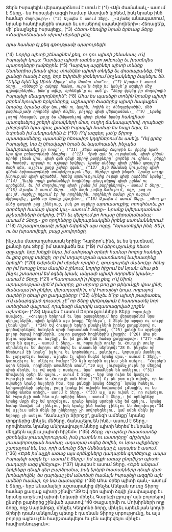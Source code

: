 
Տերն Իսրայելին վերադարձնում է տուն է
(^1) «Այն ժամանակ,- ասում է Տերը,- ես Իսրայելի ազգի համար Աստված կլինեմ, իսկ նրանք ինձ համար` ժողովուրդ»։
(^2) Այսպես է ասում Տերը.
_«Այնտեղ` անապատում, նրանք հանդիպեցին տապի
եւ սուսերով սպանվողների»։
Հեռացե՛ք, մի՛ բնաջնջեք Իսրայելը:_
(^3) _Հեռու-հեռվից նրան երեւաց Տերը.
«Հավիտենական սիրով սիրեցի քեզ,_


_դրա համար էլ քեզ գթությամբ պարուրեցի:_

(^4) _Նորից պիտի շենացնեմ քեզ,
ու դու պիտի շենանաս,
ո՛վ Իսրայելի կույս:
Դարձյալ պիտի առնես քո թմբուկը
եւ խառնվես պարողների խմբերին:_
(^5) _Դարձյալ այգիներ պիտի տնկեք Սամարիա լեռան վրա,
տունկեր պիտի տնկեք եւ փառաբանեք,_
(^6) _քանզի հասել է օրը,
երբ Եփրեմի լեռներում կոչնակները ձայնելու են.
“Եկեք ելնե՜նք Սիոն` Տիրոջ՝ մեր Աստծու մոտ”»:_
(^7) Այսպես է ասում Տերը.
_«Ցնծացե՛ք Հակոբի համար,
ուրա՛խ եղեք եւ կանչե՛ք
ազգերի մեջ գլխավորներին,
իմա՛ց տվեք, օրհնեցե՛ք ու ասե՛ք.
“Տերը փրկեց իր ժողովրդին` Իսրայելի մնացորդներին”:_
(^8) _Ահա ես պասեքի տոնին նրանց պիտի բերեմ հյուսիսի երկրներից,
աշխարհի ծագերից պիտի հավաքեմ նրանց,
նրանց մեջ` կույրին ու կաղին, հղիին եւ ծննդաբերածին,
մեծ բազմությամբ որդիներ պիտի ծնվեն,
բոլորը պիտի վերադառնան։_
(^9) _Նրանք լալով հեռացան,
բայց ես մխիթարելով պիտի բերեմ նրանց`
հանգիստ պարգեւելով ջրերի վտակների մոտ,
ուղիղ ճանապարհով,
որպեսզի չմոլորվեն նրա վրա,
քանզի Իսրայելի համար ես հայր եղա,
եւ Եփրեմն իմ անդրանիկն է:_
(^10) _Ո՛վ ազգեր, լսե՛ք Տիրոջ պատգամները,
պատմե՛ք հեռավոր կղզիներում եւ ասե՛ք.
“Ով ցրեց Իսրայելը,
նա էլ կհավաքի նրան եւ կպահպանի,
ինչպես նախրապանը` իր հոտը”։_
(^11) _Տերն ազատեց Հակոբին
եւ փրկեց նրան նրա վրա բռնացողների ձեռքից։_
(^12) _Պիտի գան եւ ուրախանան,
պիտի ցնծան Սիոնի լեռան վրա,
պիտի գան դեպի Տիրոջ բարիքները՝
ցորենի ու գինու,
բերքի ու հոտերի,
արջառի ու ոչխարի երկիրը.
նրանց անձերը պիտի լինեն պտղալից ծառի պես,
այլեւս քաղց չպիտի զգան:_
(^13) _Այն ժամանակ կույսերը պիտի ցնծան երիտասարդների տոնախմբության մեջ,
ծերերը պիտի խնդան։
Նրանց սուգը խնդության պիտի վերածեմ,
իրենց տրտմությունից ուրախ պիտի դարձնեմ նրանց:_
(^14) _Ղեւիի որդի քահանաների հոգիները զմայլանքով պիտի լցնեմ ու արբեցնեմ,
եւ իմ ժողովուրդը պիտի լիանա իմ բարիքներով»,- ասում է Տերը:_
(^15) Այսպես է ասում Տերը.
_«Մի ձայն լսվեց Ռամայում,
ողբ, լաց ու գույժ.
Ռաքելը ողբում էր իր որդիներին,
որդիների համար չէր ուզում մխիթարվել,
քանի որ նրանք չկային»:_
(^16) Այսպես է ասում Տերը.
_«Թող քո անձը դադարի լաց լինելուց,
իսկ քո աչքերը` արտասուքից,
որովհետեւ քո գործերի համար վարձ կա,- ասում է Տերը։-
Նրանք կվերադառնան թշնամիների երկրից,_
(^17) _եւ վերջում քո հույսը կիրականանա,- ասում է Տերը.-
քո որդիները կվերաբնակվեն իրենց սահմաններում:_
(^18) _Ուշադրությամբ լսեցի Եփրեմի այս ողբը. “Խրատեցիր ինձ, Տե՛ր,
ու ես խրատվեցի, բայց չսովորեցի,_


ինչպես մատաղահասակ երինջ:
Դարձրո՛ւ ինձ, եւ ես կդառնամ,
քանզի դու Տերը՝ իմ Աստվածն ես:
(^19) _Իմ գերությունից հետո զղջացի.
երբ խելքի եկա, իմ ամոթալի օրերի համար հոգոց հանեցի
եւ քեզ ցույց տվեցի, որ իմ տղայության պատճառով նախատինք կրեցի”:_
(^20) _Եփրեմն իմ սիրելի որդին է,
գուրգուրելի մանուկը.
հենց որ իմ խոսքը նրա մասին է լինում,
նորից հիշում եմ նրան:
Ահա թե ինչու շտապում եմ օգնել նրան,
անչափ պիտի ողորմեմ նրան»,- ասում է Տերը:_
(^21) _«Պատրաստի՛ր ինքդ քեզ, ո՛վ Սիոն,
արդարության վրե՛ժ խնդրիր, քո սիրտը թող քո
թիկունքի վրա լինի,
ճանապա՛րհ ընկիր,
վերադարձի՛ր, ո՛վ Իսրայելի կույս,
ողբալով դարձի՛ր դեպի քո քաղաքները:_
(^22) _Մինչեւ ե՞րբ պիտի թափառես,
ո՛վ անարգված դուստր.
չէ՞ որ Տերը փրկություն է հաստատել նոր ստեղծած վայրում,
որպեսզի մարդիկ ազատագրված շրջեն այնտեղ»։_
(^23) Այսպես է ասում Զորությունների Տերը` Իսրայելի Աստվածը.
_«Հուդայի երկրում եւ նրա քաղաքներում
երբ վերադարձնեմ նրա գերյալներին,
պիտի կրկնեն այս խոսքը
“Օրհնյա՜լ է Տերն իր արդար ու սուրբ լեռան վրա”։_
(^24) Եվ Հուդայի երկրի բնակիչներն իրենց քաղաքներով ու գործավորներով հանդերձ պիտի հարստանան հոտերով,
(^25) քանզի ես արբեցրի բոլոր ծարավ հոգիներին, բոլոր քաղցած հոգիներին լիացրի: (^26) Ահա թե ինչու արթնացա ու նայեցի,
եւ իմ քունն ինձ համար քաղցրացավ»:
(^27) «Ահա օրեր են գալու,- ասում է Տերը,- ու Իսրայելի տունը եւ Հուդայի տունը սերմանելու եմ մարդու սերնդով եւ
անասունի սերնդով:^28 Ու ինչպես որ հետեւում էի նրանց՝ խլելու եւ կործանելու, քանդելու, կորստյան մատնելու եւ
չարչարելու համար, այդպես էլ պիտի հսկեմ նրանց վրա,- ասում է Տերը,- կառուցելու եւ տնկելու համար:^29 Այն օրերին
այլեւս չեն ասելու. “Հայրերն ազոխ կերան, որդիների ատամներն առան”,^30 այլ յուրաքանչյուրն իր մեղքով պիտի մեռնի,
եւ ով ազոխ է ուտելու, նրա՛ ատամներն են առնելու։
(^31) Ահավասիկ օրեր են գալու,- ասում է Տերը,- երբ նոր ուխտ եմ կապելու Իսրայելի տան հետ եւ Հուդայի տան հետ:
(^32) Ոչ թե ըստ այն ուխտի, որ ես ուխտեցի նրանց հայրերի հետ, երբ բռնեցի նրանց ձեռքից՝ նրանց հանելու
եգիպտացիների երկրից, բայց նրանք իմ ուխտին հավատարիմ չմնացին, ու ես նրանց անտես արեցի,- ասում է Տերը,-
(^33) այլ այս ուխտն է, որ ուխտելու եմ Իսրայելի տան հետ այն օրերից հետո,- ասում է Տերը,- իմ օրենքները նրանց մտքի
մեջ եմ դրոշմելու, դրանք նրանց սրտերի մեջ եմ գրելու, նրանց համար Աստված եմ լինելու, իսկ նրանք ինձ համար լինելու
են ժողովուրդ:^34 Եվ այլեւս ամեն մեկն իր ընկերոջը չի սովորեցնելու, կամ ամեն մեկն իր եղբորը չի ասելու` “Ճանաչի՛ր
Տիրոջը”, քանզի ամենքը՝ նրանց փոքրերից մինչեւ մեծերը, ճանաչելու են ինձ,- ասում է Տերը,- որովհետեւ նրանց
անիրավությունները պիտի ներեմ եւ նրանց մեղքերն այլեւս չպիտի հիշեմ»:
(^35) _Տերը, որ արեւը հաստատեց ցերեկվա լուսավորության,
իսկ լուսինն ու աստղերը` գիշերվա լուսավորության համար,
աղաղակ տվեց ծովին,
ու նրա ալիքները շառաչում են,
նա, որի անունը Տեր Ամենակալ է, այսպես է ասում._
(^36) _«Եթե իմ աչքի առաջ այս օրենքները դադարեն գործելուց,
ապա Իսրայելի ազգն էլ,-
ասում է Տերը,-
իմ աչքի առաջ ընդմիշտ պիտի դադարի ազգ լինելուց»։_
(^37) Այսպես է ասում Տերը.
_«Եթե անգամ երկինքը դեպի վեր բարձրանա,
իսկ երկրի հատակները դեպի վար խոնարհվեն,
ես դարձյալ չեմ անտեսի համայն Իսրայելի ազգին այն ամենի համար,
որ նա կատարեց:_
(^38) Ահա օրեր պիտի գան,- ասում է Տերը,- երբ Անամայելի աշտարակից մինչեւ Անկյան դուռը Տիրոջ համար քաղաք
պիտի շինվի:^39 Եվ դեռ պիտի ձգվի չնափալարը եւ նրանց առջեւով պիտի երկարի մինչեւ Գարեբի բլուրը՝ այն բոլորելով
ընտիր քարերից շինված պատով:^40 Փաքադիմի ու Մոխիրների ողջ ձորը, ողջ Սարեմոթը, մինչեւ Կեդրոնի ձորը, մինչեւ
արեւելյան կողմի Ձիերի դռան անկյունը պետք է դառնան Տիրոջ սրբությունը, եւ այս բոլորը այլեւս չեն հափշտակվելու եւ
չեն ավերվելու մինչեւ հավիտենություն»։

